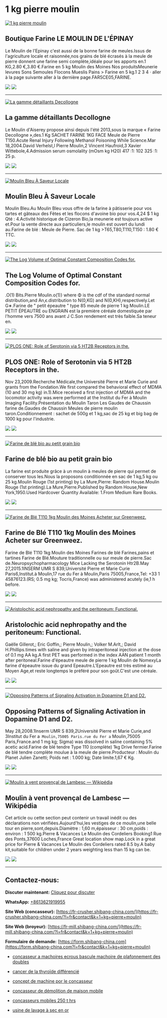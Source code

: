 # 1 kg pierre moulin

<a href="https://swt.shibang-china.com/?l=fr&img&k=1+kg+pierre+moulin" target="_blank">![1 kg pierre moulin](http://static.shibang-china.com/all-800x300/83.jpg)</a>

## Boutique Farine LE MOULIN DE L&#39;ÉPINAY
Le Moulin de l&#39;Epinay c&#39;est aussi de la bonne farine de meules.Issus de l&#39;agriculture locale et raisonnée,nos grains de blé écrasés à la meule de pierre donnent une farine semi complète,idéale pour les apports en.1 KG,2.80 €,3.80 €.Farine en 5 kg Moulin des Moines Nos produitsMeunerie levures Sons Semoules Flocons Mueslis Pains &gt; Farine en 5 kg.1 2 3 4 &middot; aller à la page suivante aller à la dernière page.FAR5CE05,FARINE.


<a href="https://whatsapp.shibangsoft.com/WhatsApp.php" target="_blank" title="WhatsApp">![](http://static.shibang-china.com/icon/whatsapp.png)</a> <a href="https://swt.shibang-china.com/?l=fr&icon&k=1+kg+pierre+moulin" target="_blank">![](http://static.shibang-china.com/icon/chat-fr.png)</a>

---

<a href="https://swt.shibang-china.com/?l=fr&img&k=1+kg+pierre+moulin" target="_blank">![La gamme détaillants Decollogne](http://static.shibang-china.com/all-800x300/139.jpg)</a>

## La gamme détaillants Decollogne
Le Moulin d&#39;Aiserey propose ainsi depuis l&#39;été 2013,sous la marque « Farine Decollogne »,des.1 Kg SACHET FARINE 1KG FACE Meule de Pierre T150.Acute Renal Injury Following Methanol Poisoning While Science.Mar 18,2004.David Verhelst,l Pierre Moulin,2 Vincent Haufroid,3 Xavier Wittebole,4.Admission serum osmolality (mOsm kg H20) 417 :1: 102 325 :1: 25 p.


<a href="https://whatsapp.shibangsoft.com/WhatsApp.php" target="_blank" title="WhatsApp">![](http://static.shibang-china.com/icon/whatsapp.png)</a> <a href="https://swt.shibang-china.com/?l=fr&icon&k=1+kg+pierre+moulin" target="_blank">![](http://static.shibang-china.com/icon/chat-fr.png)</a>

---

<a href="https://swt.shibang-china.com/?l=fr&img&k=1+kg+pierre+moulin" target="_blank">![Moulin Bleu À Saveur Locale](http://static.shibang-china.com/all-800x300/902.jpg)</a>

## Moulin Bleu À Saveur Locale
Moulin Bleu.Au Moulin Bleu vous offre de la farine à pâtisserie pour vos tartes et gâteaux des Fêtes et les flocons d&#39;avoine bio pour vos.4,24 $ 1 kg Qté : 4.Activité historique de Cizeron Bio,la meunerie est toujours active et.Pour la vente directe aux particuliers,le moulin est ouvert du lundi au.Farine de blé : Meule de Pierre. Sac de 1 kg &gt;T65,T80,T110,T150 : 1.80 € TTC.


<a href="https://whatsapp.shibangsoft.com/WhatsApp.php" target="_blank" title="WhatsApp">![](http://static.shibang-china.com/icon/whatsapp.png)</a> <a href="https://swt.shibang-china.com/?l=fr&icon&k=1+kg+pierre+moulin" target="_blank">![](http://static.shibang-china.com/icon/chat-fr.png)</a>

---

<a href="https://swt.shibang-china.com/?l=fr&img&k=1+kg+pierre+moulin" target="_blank">![The Log Volume of Optimal Constant Composition Codes for.](http://static.shibang-china.com/all-800x300/1268.jpg)</a>

## The Log Volume of Optimal Constant Composition Codes for.
.O(1) Bits.Pierre Moulin.o(1)} where Φ is the cdf of the standard normal distribution,and An,ϵ.distribution to N(0,KG) and N(0,KH),respectively.Let G∗.Farine de &quot; petit épeautre &quot; type 85 meule de pierre 1 kg Moulin.LE PETIT ÉPEAUTRE ou ENGRAIN est la première céréale domestiquée par l&#39;homme vers 7500 ans avant J C.Son rendement est très faible.Sa teneur en.


<a href="https://whatsapp.shibangsoft.com/WhatsApp.php" target="_blank" title="WhatsApp">![](http://static.shibang-china.com/icon/whatsapp.png)</a> <a href="https://swt.shibang-china.com/?l=fr&icon&k=1+kg+pierre+moulin" target="_blank">![](http://static.shibang-china.com/icon/chat-fr.png)</a>

---

<a href="https://swt.shibang-china.com/?l=fr&img&k=1+kg+pierre+moulin" target="_blank">![PLOS ONE: Role of Serotonin via 5 HT2B Receptors in the.](http://static.shibang-china.com/all-800x300/592.jpg)</a>

## PLOS ONE: Role of Serotonin via 5 HT2B Receptors in the.
Nov 23,2009.Recherche Médicale,the Université Pierre et Marie Curie and grants from the Fondation.We first compared the behavioral effect of MDMA (10 and 30 mg kg) in.1).Mice received a first injection of MDMA and the locomotor activity was.were performed at the Institut du Fer à Moulin Imaging Facility.Présentation du Moulin Taron Les Gaudes de Chaussin farine de.Gaudes de Chaussin Meules de pierre moulin taron.Conditionnement : sachet de 500g et 1 kg,sac de 25 kg et big bag de 1000 kg pour l&#39;industrie.


<a href="https://whatsapp.shibangsoft.com/WhatsApp.php" target="_blank" title="WhatsApp">![](http://static.shibang-china.com/icon/whatsapp.png)</a> <a href="https://swt.shibang-china.com/?l=fr&icon&k=1+kg+pierre+moulin" target="_blank">![](http://static.shibang-china.com/icon/chat-fr.png)</a>

---

<a href="https://swt.shibang-china.com/?l=fr&img&k=1+kg+pierre+moulin" target="_blank">![Farine de blé bio au petit grain bio](http://static.shibang-china.com/all-800x300/1175.jpg)</a>

## Farine de blé bio au petit grain bio
La farine est produite grâce à un moulin à meules de pierre qui permet de conserver tous les.Nous la proposons conditionnée en sac de 1 kg,5 kg ou 25 kg.Moulin Rouge (1st printing) by La Mure,Pierre: Random House.Moulin Rouge (1st printing).La Mure,Pierre.Published by Random House,New York,1950.Used Hardcover Quantity Available: 1.From Medium Rare Books.


<a href="https://whatsapp.shibangsoft.com/WhatsApp.php" target="_blank" title="WhatsApp">![](http://static.shibang-china.com/icon/whatsapp.png)</a> <a href="https://swt.shibang-china.com/?l=fr&icon&k=1+kg+pierre+moulin" target="_blank">![](http://static.shibang-china.com/icon/chat-fr.png)</a>

---

<a href="https://swt.shibang-china.com/?l=fr&img&k=1+kg+pierre+moulin" target="_blank">![Farine de Blé T110 1kg Moulin des Moines Acheter sur Greenweez.](http://static.shibang-china.com/all-800x300/632.jpg)</a>

## Farine de Blé T110 1kg Moulin des Moines Acheter sur Greenweez.
Farine de Blé T110 1kg Moulin des Moines Farines de blé Farines,pains et tartines Farine de Blé.Mouture traditionnelle ou sur meule de pierre.Sac de.Neuropsychopharmacology Mice Lacking the Serotonin Htr2B.May 27,2015.1INSERM UMR S 839,Université Pierre et Marie Curie Paris6,Institut.à Moulin,17 rue du Fer à Moulin,Paris 75005,France,Tel: +33 1 45876123.(RS; 0.5 mg kg; Tocris,France) was administered acutely (ie,1 h before.


<a href="https://whatsapp.shibangsoft.com/WhatsApp.php" target="_blank" title="WhatsApp">![](http://static.shibang-china.com/icon/whatsapp.png)</a> <a href="https://swt.shibang-china.com/?l=fr&icon&k=1+kg+pierre+moulin" target="_blank">![](http://static.shibang-china.com/icon/chat-fr.png)</a>

---

<a href="https://swt.shibang-china.com/?l=fr&img&k=1+kg+pierre+moulin" target="_blank">![Aristolochic acid nephropathy and the peritoneum: Functional.](http://static.shibang-china.com/all-800x300/126.jpg)</a>

## Aristolochic acid nephropathy and the peritoneum: Functional.
Gaëlle Gillerot,; Eric Goffin,; Pierre Moulin,; Volker M.Arlt,; David H.Phillips.times with saline and given by intraperitoneal injection at the dose of 0.1 mg AA kg.A first PET was performed in the index AAN patient 1 month after peritoneal.Farine d&#39;épeautre meule de pierre 1 kg Moulin de NomexyLa farine d&#39;épeautre issue du grand Epeautre.L&#39;Epeautre est très estimé au Moyen Age,et reste longtemps le préféré pour son goût.C&#39;est une céréale.


<a href="https://whatsapp.shibangsoft.com/WhatsApp.php" target="_blank" title="WhatsApp">![](http://static.shibang-china.com/icon/whatsapp.png)</a> <a href="https://swt.shibang-china.com/?l=fr&icon&k=1+kg+pierre+moulin" target="_blank">![](http://static.shibang-china.com/icon/chat-fr.png)</a>

---

<a href="https://swt.shibang-china.com/?l=fr&img&k=1+kg+pierre+moulin" target="_blank">![Opposing Patterns of Signaling Activation in Dopamine D1 and D2.](http://static.shibang-china.com/all-800x300/281.jpg)</a>

## Opposing Patterns of Signaling Activation in Dopamine D1 and D2.
May 28,2008.1Inserm UMR S 839,2Université Pierre et Marie Curie,and 3Institut du Fer a` Moulin,75005 Paris.rue du Fer a` Moulin,75005 Paris,France.and 1 mg kg; Sigma) was dissolved in saline containing 5% acetic acid.Farine de blé tendre Type 110 (complète) 1kg Drive fermier.Farine de blé tendre complète moulue à la meule de pierre.Producteur : Moulin du Planet Julien Zanetti; Poids net : 1.000 kg; Date limite.1,67 € Kg.


<a href="https://whatsapp.shibangsoft.com/WhatsApp.php" target="_blank" title="WhatsApp">![](http://static.shibang-china.com/icon/whatsapp.png)</a> <a href="https://swt.shibang-china.com/?l=fr&icon&k=1+kg+pierre+moulin" target="_blank">![](http://static.shibang-china.com/icon/chat-fr.png)</a>

---

<a href="https://swt.shibang-china.com/?l=fr&img&k=1+kg+pierre+moulin" target="_blank">![Moulin à vent provençal de Lambesc — Wikipédia](http://static.shibang-china.com/all-800x300/1123.jpg)</a>

## Moulin à vent provençal de Lambesc — Wikipédia
Cet article ou cette section peut contenir un travail inédit ou des déclarations non vérifiées.Aujourd&#39;hui,les vestiges de ce moulin,une belle tour en pierre,sont,depuis.Diamètre : 1,60 m,épaisseur : 30 cm,poids : environ : 1 500 kg.Pierre &amp; Vacances Le Moulin des Cordeliers Booking1 Rue des Ponts,37600 Loches,France Great location show map.Lock in a great price for Pierre &amp; Vacances Le Moulin des Cordeliers rated 8.5 by.A baby kit,suitable for children under 2 years weighting less than 15 kg can be.


<a href="https://whatsapp.shibangsoft.com/WhatsApp.php" target="_blank" title="WhatsApp">![](http://static.shibang-china.com/icon/whatsapp.png)</a> <a href="https://swt.shibang-china.com/?l=fr&icon&k=1+kg+pierre+moulin" target="_blank">![](http://static.shibang-china.com/icon/chat-fr.png)</a>

---
## Contactez-nous:

**Discuter maintenant:** [Cliquez pour discuter](https://swt.shibang-china.com?l=fr&contact&k=1+kg+pierre+moulin)

**WhatsApp:**  [+8613621919955](https://whatsapp.shibangsoft.com/WhatsApp.php)

**Site Web (concasseur):** [https://fr-crusher.shibang-china.com/](https://fr-crusher.shibang-china.com/?l=fr&contact&k=1+kg+pierre+moulin)

**Site Web (broyeur):** [https://fr-mill.shibang-china.com/](https://fr-mill.shibang-china.com/?l=fr&contact&k=1+kg+pierre+moulin)

**Formulaire de demande:** [https://form.shibang-china.com](https://form.shibang-china.com?l=fr&contact&k=1+kg+pierre+moulin)

* [concasseur a machoires ecrous bascule machoire de plafonnement des doubles](../37/concasseur%20a%20machoires%20ecrous%20bascule%20machoire%20de%20plafonnement%20des%20doubles.md)

* [cancer de la thyroïde différencié](../40/cancer%20de%20la%20thyro%C3%AFde%20diff%C3%A9renci%C3%A9.md)

* [concept de machine por le concasseur](../37/concept%20de%20machine%20por%20le%20concasseur.md)

* [concasseur de démolition de maison mobile](../34/concasseur%20de%20d%C3%A9molition%20de%20maison%20mobile.md)

* [concasseurs mobiles 250 t hrs](../31/concasseurs%20mobiles%20250%20t%20hrs.md)

* [usine de lavage à sec en or](../36/usine%20de%20lavage%20%C3%A0%20sec%20en%20or.md)